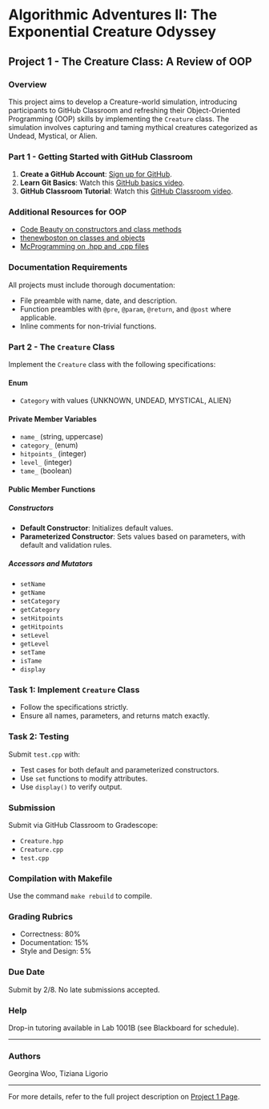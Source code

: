 # Algorithmic Adventures II: The Exponential Creature Odyssey

## Project 1 - The Creature Class: A Review of OOP

### Overview
This project aims to develop a Creature-world simulation, introducing participants to GitHub Classroom and refreshing their Object-Oriented Programming (OOP) skills by implementing the `Creature` class. The simulation involves capturing and taming mythical creatures categorized as Undead, Mystical, or Alien.

### Part 1 - Getting Started with GitHub Classroom
1. **Create a GitHub Account**: [Sign up for GitHub](https://github.com).
2. **Learn Git Basics**: Watch this [GitHub basics video](https://www.youtube.com/watch?v=MJUJ4wbFm_A).
3. **GitHub Classroom Tutorial**: Watch this [GitHub Classroom video](https://www.youtube.com/watch?v=AHDCokfgcSo).

### Additional Resources for OOP
- [Code Beauty on constructors and class methods](https://youtu.be)
- [thenewboston on classes and objects](https://youtu.be)
- [McProgramming on .hpp and .cpp files](https://youtu.be)

### Documentation Requirements
All projects must include thorough documentation:
- File preamble with name, date, and description.
- Function preambles with `@pre`, `@param`, `@return`, and `@post` where applicable.
- Inline comments for non-trivial functions.

### Part 2 - The `Creature` Class
Implement the `Creature` class with the following specifications:

#### Enum
- `Category` with values {UNKNOWN, UNDEAD, MYSTICAL, ALIEN}

#### Private Member Variables
- `name_` (string, uppercase)
- `category_` (enum)
- `hitpoints_` (integer)
- `level_` (integer)
- `tame_` (boolean)

#### Public Member Functions

##### Constructors
- **Default Constructor**: Initializes default values.
- **Parameterized Constructor**: Sets values based on parameters, with default and validation rules.

##### Accessors and Mutators
- `setName`
- `getName`
- `setCategory`
- `getCategory`
- `setHitpoints`
- `getHitpoints`
- `setLevel`
- `getLevel`
- `setTame`
- `isTame`
- `display`

### Task 1: Implement `Creature` Class
- Follow the specifications strictly.
- Ensure all names, parameters, and returns match exactly.

### Task 2: Testing
Submit `test.cpp` with:
- Test cases for both default and parameterized constructors.
- Use `set` functions to modify attributes.
- Use `display()` to verify output.

### Submission
Submit via GitHub Classroom to Gradescope:
- `Creature.hpp`
- `Creature.cpp`
- `test.cpp`

### Compilation with Makefile
Use the command `make rebuild` to compile.

### Grading Rubrics
- Correctness: 80%
- Documentation: 15%
- Style and Design: 5%

### Due Date
Submit by 2/8. No late submissions accepted.

### Help
Drop-in tutoring available in Lab 1001B (see Blackboard for schedule).

---

### Authors
Georgina Woo, Tiziana Ligorio

---

For more details, refer to the full project description on [Project 1 Page](https://tligorio.github.io/projects/project1/Project-1.html).
